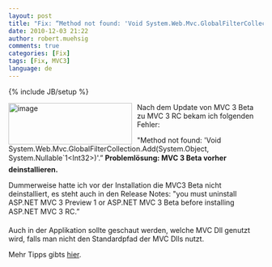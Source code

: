 ```yaml
---
layout: post
title: "Fix: “Method not found: 'Void System.Web.Mvc.GlobalFilterCollection.Add(System.Object, System.Nullable`1)'.”"
date: 2010-12-03 21:22
author: robert.muehsig
comments: true
categories: [Fix]
tags: [Fix, MVC3]
language: de
---
```

{% include JB/setup %}
<p><a href="{{BASE_PATH}}/assets/wp-images/image1128.png"><img style="border-bottom: 0px; border-left: 0px; margin: 0px 10px 0px 0px; display: inline; border-top: 0px; border-right: 0px" title="image" border="0" alt="image" align="left" src="{{BASE_PATH}}/assets/wp-images/image_thumb310.png" width="244" height="82" /></a> Nach dem Update von MVC 3 Beta zu MVC 3 RC bekam ich folgenden Fehler: </p>  <p>"Method not found: 'Void System.Web.Mvc.GlobalFilterCollection.Add(System.Object, System.Nullable`1&lt;Int32&gt;)'.” <strong>Problemlösung: MVC 3 Beta vorher deinstallieren.</strong></p>  <p>Dummerweise hatte ich vor der Installation die MVC3 Beta nicht deinstalliert, es steht auch in den Release Notes: "you must uninstall ASP.NET MVC 3 Preview 1 or ASP.NET MVC 3 Beta before installing ASP.NET MVC 3 RC.”</p>  <p>Auch in der Applikation sollte geschaut werden, welche MVC Dll genutzt wird, falls man nicht den Standardpfad der MVC Dlls nutzt.</p>  <p>Mehr Tipps gibts <a href="http://stackoverflow.com/questions/4337845/error-after-updating-from-asp-mvc-3-beta-to-rc">hier</a>.</p>
